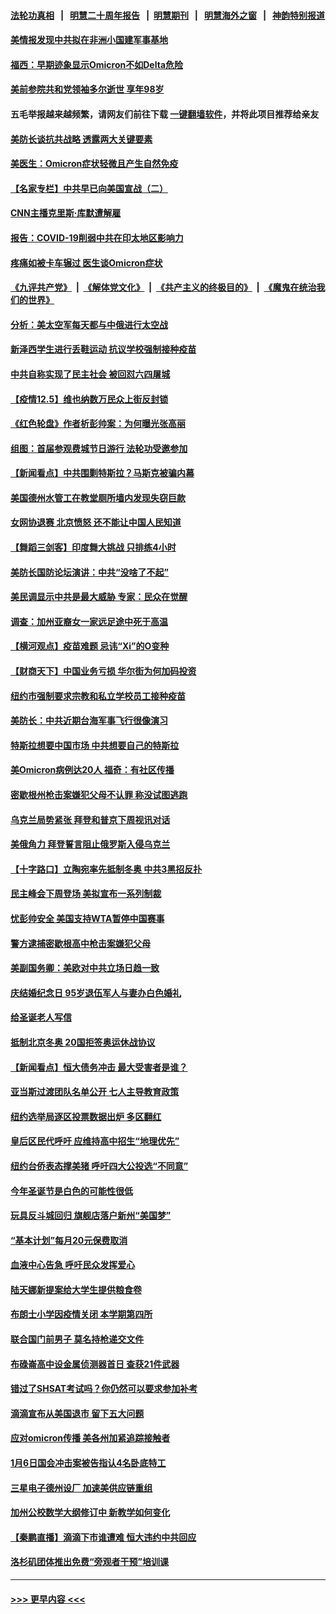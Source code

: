 #### [法轮功真相](https://github.com/gfw-breaker/truth/blob/master/README.md?t=0) &nbsp;&nbsp;|&nbsp;&nbsp; [明慧二十周年报告](https://github.com/gfw-breaker/mh-reports/blob/master/README.md?t=0) &nbsp;&nbsp;|&nbsp;&nbsp;[明慧期刊](https://github.com/gfw-breaker/mh-qikan) &nbsp;&nbsp;|&nbsp;&nbsp; [明慧海外之窗](https://github.com/gfw-breaker/mh-news/blob/master/README.md?t=0) &nbsp;&nbsp;|&nbsp;&nbsp; [神韵特别报道](https://github.com/gfw-breaker/mh-news/blob/master/shenyun.md?t=0)
#### [美情报发现中共拟在非洲小国建军事基地](../pages/nsc412/n13418744.md?t=12060950) 
#### [福西：早期迹象显示Omicron不如Delta危险](../pages/nsc412/n13418659.md?t=12060950) 
#### [美前参院共和党领袖多尔逝世 享年98岁](../pages/nsc412/n13418525.md?t=12060950) 
#### 五毛举报越来越频繁，请网友们前往下载 [一键翻墙软件](https://github.com/gfw-breaker/ssr-accounts)，并将此项目推荐给亲友
#### [美防长谈抗共战略 透露两大关键要素](../pages/nsc412/n13418612.md?t=12060950) 
#### [美医生：Omicron症状轻微且产生自然免疫](../pages/nsc412/n13418447.md?t=12060950) 
#### [【名家专栏】中共早已向美国宣战（二）](../pages/nsc412/n13418266.md?t=12060950) 
#### [CNN主播克里斯‧库默遭解雇](../pages/nsc412/n13418439.md?t=12060950) 
#### [报告：COVID-19削弱中共在印太地区影响力](../pages/nsc412/n13418437.md?t=12060950) 
#### [疼痛如被卡车辗过 医生谈Omicron症状](../pages/nsc412/n13418420.md?t=12060950) 
#### [《九评共产党》](https://github.com/begood0513/9ping.md/blob/master/README.md) &nbsp;|&nbsp; [《解体党文化》](../../../../jtdwh.md/blob/master/README.md)  &nbsp;|&nbsp; [《共产主义的终极目的》](../../../../gczydzjmd.md/blob/master/README.md) &nbsp;|&nbsp; [《魔鬼在统治我们的世界》](../../../../mgztzwmdsj.md/blob/master/README.md) 
#### [分析：美太空军每天都与中俄进行太空战](../pages/nsc412/n13418347.md?t=12060950) 
#### [新泽西学生进行丢鞋运动 抗议学校强制接种疫苗](../pages/nsc412/n13418330.md?t=12060950) 
#### [中共自称实现了民主社会 被回怼六四屠城](../pages/nsc412/n13417958.md?t=12060950) 
#### [【疫情12.5】维也纳数万民众上街反封锁](../pages/nsc412/n13417933.md?t=12060950) 
#### [《红色轮盘》作者析彭帅案：为何曝光张高丽](../pages/nsc412/n13418073.md?t=12060950) 
#### [组图：首届参观费城节日游行 法轮功受邀参加](../pages/nsc412/n13417588.md?t=12060950) 
#### [【新闻看点】中共围剿特斯拉？马斯克被骗内幕](../pages/nsc412/n13417421.md?t=12060950) 
#### [美国德州水管工在教堂厕所墙内发现失窃巨款](../pages/nsc412/n13417486.md?t=12060950) 
#### [女网协退赛 北京愤怒 还不能让中国人民知道](../pages/nsc412/n13417306.md?t=12060950) 
#### [【舞蹈三剑客】印度舞大挑战 只排练4小时](../pages/nsc412/n13417452.md?t=12060950) 
#### [美防长国防论坛演讲：中共“没啥了不起”](../pages/nsc412/n13417446.md?t=12060950) 
#### [美民调显示中共是最大威胁 专家：民众在觉醒](../pages/nsc412/n13417494.md?t=12060950) 
#### [调查：加州亚裔女一家远足途中死于高温](../pages/nsc412/n13417473.md?t=12060950) 
#### [【横河观点】疫苗难题 忌讳“Xi”的O变种](../pages/nsc412/n13417428.md?t=12060950) 
#### [【财商天下】中国业务亏损 华尔街为何加码投资](../pages/nsc412/n13417134.md?t=12060950) 
#### [纽约市强制要求宗教和私立学校员工接种疫苗](../pages/nsc412/n13417440.md?t=12060950) 
#### [美防长：中共近期台海军事飞行很像演习](../pages/nsc412/n13417381.md?t=12060950) 
#### [特斯拉想要中国市场 中共想要自己的特斯拉](../pages/nsc412/n13417301.md?t=12060950) 
#### [美Omicron病例达20人 福奇：有社区传播](../pages/nsc412/n13417266.md?t=12060950) 
#### [密歇根州枪击案嫌犯父母不认罪 称没试图逃跑](../pages/nsc412/n13417046.md?t=12060950) 
#### [乌克兰局势紧张 拜登和普京下周视讯对话](../pages/nsc412/n13417231.md?t=12060950) 
#### [美俄角力 拜登誓言阻止俄罗斯入侵乌克兰](../pages/nsc412/n13417241.md?t=12060950) 
#### [【十字路口】立陶宛率先抵制冬奥 中共3黑招反扑](../pages/nsc412/n13416756.md?t=12060950) 
#### [民主峰会下周登场 美拟宣布一系列制裁](../pages/nsc412/n13416812.md?t=12060950) 
#### [忧彭帅安全 美国支持WTA暂停中国赛事](../pages/nsc412/n13417053.md?t=12060950) 
#### [警方逮捕密歇根高中枪击案嫌犯父母](../pages/nsc412/n13416194.md?t=12060950) 
#### [美副国务卿：美欧对中共立场日趋一致](../pages/nsc412/n13416891.md?t=12060950) 
#### [庆结婚纪念日 95岁退伍军人与妻办白色婚礼](../pages/nsc412/n13416171.md?t=12060950) 
#### [给圣诞老人写信](../pages/nsc412/n13416442.md?t=12060950) 
#### [抵制北京冬奥 20国拒签奥运休战协议](../pages/nsc412/n13416485.md?t=12060950) 
#### [【新闻看点】恒大债务冲击 最大受害者是谁？](../pages/nsc412/n13415907.md?t=12060950) 
#### [亚当斯过渡团队名单公开 七人主导教育政策](../pages/nsc412/n13416305.md?t=12060950) 
#### [纽约选举局逐区投票数据出炉 多区翻红](../pages/nsc412/n13416283.md?t=12060950) 
#### [皇后区民代呼吁  应维持高中招生“地理优先”](../pages/nsc412/n13416298.md?t=12060950) 
#### [纽约台侨表态撑美猪 呼吁四大公投选“不同意”](../pages/nsc412/n13416375.md?t=12060950) 
#### [今年圣诞节是白色的可能性很低](../pages/nsc412/n13416302.md?t=12060950) 
#### [玩具反斗城回归 旗舰店落户新州“美国梦”](../pages/nsc412/n13416295.md?t=12060950) 
#### [“基本计划”每月20元保费取消](../pages/nsc412/n13416378.md?t=12060950) 
#### [血液中心告急 呼吁民众发挥爱心](../pages/nsc412/n13416310.md?t=12060950) 
#### [陆天娜新提案给大学生提供粮食卷](../pages/nsc412/n13416314.md?t=12060950) 
#### [布朗士小学因疫情关闭 本学期第四所](../pages/nsc412/n13416318.md?t=12060950) 
#### [联合国门前男子 莫名持枪递交文件](../pages/nsc412/n13416321.md?t=12060950) 
#### [布碌崙高中设金属侦测器首日 查获21件武器](../pages/nsc412/n13416324.md?t=12060950) 
#### [错过了SHSAT考试吗？你仍然可以要求参加补考](../pages/nsc412/n13416327.md?t=12060950) 
#### [滴滴宣布从美国退市 留下五大问题](../pages/nsc412/n13415716.md?t=12060950) 
#### [应对omicron传播 美各州加紧追踪接触者](../pages/nsc412/n13416004.md?t=12060950) 
#### [1月6日国会冲击案被告指认4名卧底特工](../pages/nsc412/n13415922.md?t=12060950) 
#### [三星电子德州设厂 加速美供应链重组](../pages/nsc412/n13416216.md?t=12060950) 
#### [加州公校数学大纲修订中 新教学如何变化](../pages/nsc412/n13416106.md?t=12060950) 
#### [【秦鹏直播】滴滴下市谁遭难 恒大违约中共回应](../pages/nsc412/n13415982.md?t=12060950) 
#### [洛杉矶团体推出免费“旁观者干预”培训课](../pages/nsc412/n13416059.md?t=12060950) 

----
#### [ >>> 更早内容 <<< ](../indexes/nsc412-earlier.md)
